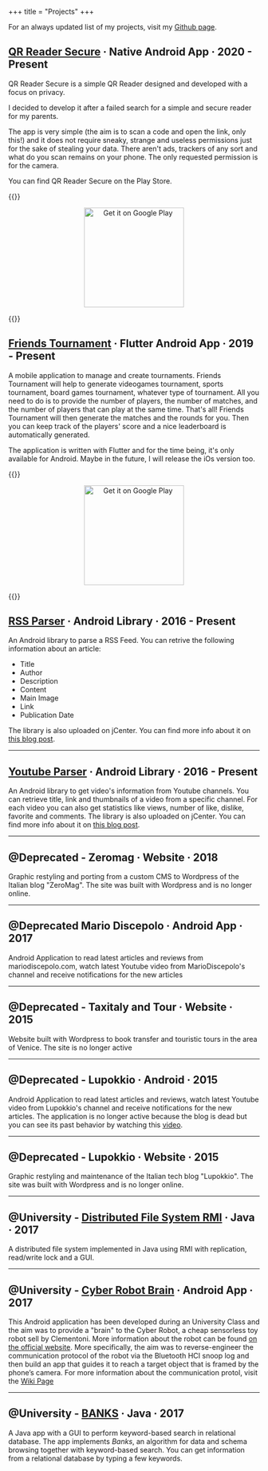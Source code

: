 +++
title = "Projects"
+++

For an always updated list of my projects, visit my [Github page](https://github.com/prof18).

## [QR Reader Secure](https://github.com/prof18/Secure-QR-Reader) · Native Android App · 2020 - Present

QR Reader Secure is a simple QR Reader designed and developed with a focus on privacy.

I decided to develop it after a failed search for a simple and secure reader for my parents.

The app is very simple (the aim is to scan a code and open the link, only this!) and it does not require sneaky, strange and useless permissions just for the sake of stealing your data. There aren't ads, trackers of any sort and what do you scan remains on your phone. The only requested permission is for the camera.

You can find QR Reader Secure on the Play Store.

{{<rawhtml>}}

<div align="center"><a href="https://play.google.com/store/apps/details?id=com.prof18.secureqrreader"><img alt="Get it on Google Play" src="https://play.google.com/intl/en_us/badges/images/generic/en_badge_web_generic.png" width="200px"/></a></div>

{{</rawhtml>}}

## [Friends Tournament](https://github.com/prof18/Friends-Tournament) · Flutter Android App · 2019 - Present

A mobile application to manage and create tournaments. Friends Tournament will help to generate videogames tournament, sports tournament, board games tournament, whatever type of tournament. All you need to do is to provide the number of players, the number of matches, and the number of players that can play at the same time. That's all! Friends Tournament will then generate the matches and the rounds for you. Then you can keep track of the players' score and a nice leaderboard is automatically generated. 

The application is written with Flutter and for the time being, it's only available for Android. Maybe in the future, I will release the iOs version too.

{{<rawhtml>}}

<div align="center"><a href="https://play.google.com/store/apps/details?id=com.prof.friends_tournament"><img alt="Get it on Google Play" src="https://play.google.com/intl/en_us/badges/images/generic/en_badge_web_generic.png" width="200px"/></a></div>

{{</rawhtml>}}

## [RSS Parser](https://github.com/prof18/RSS-Parser) · Android Library · 2016 - Present
 
An Android library to parse a RSS Feed. You can retrive the following information about an article:

* Title
* Author
* Description
* Content
* Main Image
* Link
* Publication Date

The library is also uploaded on jCenter. You can find more info about it on [this blog post](https://marcogomiero.com/posts/rss-parser-library/).

---

## [Youtube Parser](https://github.com/prof18/YoutubeParser) · Android Library · 2016 - Present

An Android library to get video's information from Youtube channels. You can retrieve title, link and thumbnails of a video from a specific channel. For each video you can also get statistics like views, number of like, dislike, favorite and comments. The library is also uploaded on jCenter. You can find more info about it on [this blog post](https://marcogomiero.com/posts/update-yt-parser-2).

---

## @Deprecated - Zeromag · Website · 2018

Graphic restyling and porting from a custom CMS to Wordpress of the Italian blog "ZeroMag". The site was built with Wordpress and is no longer online.

---

## @Deprecated Mario Discepolo · Android App · 2017 

Android Application to read latest articles and reviews from mariodiscepolo.com, watch latest Youtube video from MarioDiscepolo's channel and receive notifications for the new articles

---

## @Deprecated - Taxitaly and Tour · Website · 2015

Website built with Wordpress to book transfer and touristic tours in the area of Venice. The site is no longer active

---

## @Deprecated - Lupokkio · Android · 2015 

Android Application to read latest articles and reviews, watch latest Youtube video from Lupokkio's channel and receive notifications for the new articles. The application is no longer active because the blog is dead but you can see its past behavior by watching this [video](https://www.youtube.com/watch?v=QK-KcC0DYds).

---

## @Deprecated - Lupokkio · Website · 2015

Graphic restyling and maintenance of the Italian tech blog "Lupokkio". The site was built with Wordpress and is no longer online.

---

## @University - [Distributed File System RMI](https://github.com/prof18/DistributedFIleSystemRMI) · Java · 2017

A distributed file system implemented in Java using RMI with replication, read/write lock and a GUI. 

---

## @University - [Cyber Robot Brain](https://github.com/prof18/CyberRobotBrain) · Android App · 2017

This Android application has been developed during an University Class and the aim was to provide a "brain" to the Cyber Robot, a cheap sensorless toy robot sell by Clementoni. More information about the robot can be found [on the official website](https://www.amazon.it/Scienza-e-Gioco-13941-Clementoni/dp/B010VB0IQS). More specifically, the aim was to reverse-engineer the communication protocol of the robot via the Bluetooth HCI snoop log and then build an app that guides it to reach a target object that is framed by the phone’s camera. For more information about the communication protol, visit the [Wiki Page](https://github.com/prof18/CyberRobotBrain/wiki/How-to-move-Cyber-Robot)

---

## @University - [BANKS](https://github.com/prof18/banks) · Java · 2017

A Java app with a GUI to perform keyword-based search in relational database. The app implements *Banks*, an algorithm for data and schema browsing together with keyword-based search. You can get information from a relational database by typing a few keywords.
